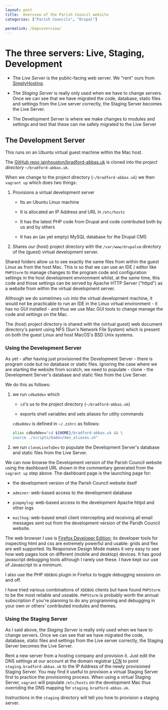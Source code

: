 ```yaml
--- 
layout: post  
title:  Overview of the Parish Council website  
categories: ["Parish Councils", "Drupal"]  

permalink: /bapcoverview/
--- 
```



# The three servers: Live, Staging, Development


-  The *Live Server* is the public-facing web server. We "rent" ours from [SimplyHosting](https://www.simplyhosting.com).  

-  The *Staging Server* is really only used when we have to change servers. Once we can see that we have migrated the code, database, static files and settings from the Live server correctly, the Staging Server becomes the Live Server.

-  The Development Server is where we make changes to modules and settings and test that these can me safely migrated to the Live Server

## The Development Server

This runs on an Ubuntu virtual guest machine within the Mac host.  

The [GitHub repo iainhouston/bradford-abbas.uk](https://github.com/iainhouston/bradford-abbas.uk) is cloned into the *project directory* `~/bradford-abbas.uk`.   
 
When we change to the project directory (`~/bradford-abbas.uk`) we then `vagrant up` which does two things:  

1.  Provisions a virtual development server

    -  Its an Ubuntu Linux machine 
    
    -  It is allocated an IP Address and URL in `/etc/hosts` 
    
    -  It has the latest PHP code from Drupal and code contributed both by us and by others
    
    -  It has an (as yet empty) MySQL database for the Drupal CMS  
    
2.  Shares our (host) project directory with the `/var/www/drupalvm` directory of the (guest)  virtual development server.  

Shared folders allow us to see exactly the same files from within the guest Linux as from the host Mac. This is so that we can use an IDE / editor like `PHPStorm` to manage changes to the program code and configuration settings in the host development environment whilst, at the same time, this code and those settings can be served by Apache HTTP Server ("httpd") as a website from within the virtual development server.

Although we do sometimes `ssh` into the virtual development machine, it would not be practicable to run an IDE in the Linux virtual environment - it has no GUI installed - and thus we use  Mac GUI tools to change manage the code and settings on the Mac. 

The (host) project directory is shared with the (virtual guest) web document directory's parent using NFS (Sun's Network File System) which is present on both the guest Linux and host MacOS's BSD Unix systems.

### Using the Development Server

As yet - after having just provisioned the Development Server - there is program code but no database or static files. Ignoring the case where we are starting the website from scratch, we need to populate - clone - the Development Server's database and static files from the Live Server.

We do this as follows:  

1.  we run `cdba9dev` which  

    -  `cd`'s us to the project directory (`~/bradford-abbas.uk`)  
    
    -  exports shell variables and sets aliases for utilty commands  
    
    `cdba9dev` is defined in `~/.zshrc` as follows:  
    
    ```bash
    alias cdba9dev="cd ${HOME}/bradford-abbas.uk && \
    source ./scripts/badev/dev_aliases.sh"
    ```
    
2.  we run `cloneLiveToDev` to populate the Development Server's database and static files from the Live Server.

We can now browse the Development version of the Parish Council website using the dashboard URL shown in the commentary generated from the `vagrant up` step above. The dashboard page is the launching page for:  

-  the development version of the Parish Council website itself  

-  `adminer`: web-based access to the development database  

-  `pimpmylog`: web-based access to the development Apache httpd and other logs  

-  `mailhog`: web-based email client intercepting and receiving all email messages sent out  from the development version of the Paridh Council website.  

The web browser I use is [Firefox Developer Edition](https://www.mozilla.org/en-US/firefox/developer/); its developer tools for inspecting html and css are extremely powerful and usable: grids and flex are well supported. Its Responsive Design Mode makes it very easy to see how web pages look on different (mobile and desktop) devices. It has good javascript debugging tools although I rarely use these. I have kept our use of Javascript to a minimum.

I also use the PHP `XDEBUG` plugin in Firefox to toggle debugging sessions on and off.

I have tried various combinations of `XDEBUG` clients but have found `PHPStorm` to be the most reliable and useable. `PHPStorm` is probably worth the annual subscription if you're planning to do any programming and debugging in your own or others' contributed modules and themes.

### Using the Staging Server  

As I said above, the *Staging Server* is really only used when we have to change servers. Once we can see that we have migrated the code, database, static files and settings from the Live server correctly, the Staging Server becomes the Live Server.

Rent a new server from a hosting company and provision it. Just edit the DNS settings at our account at the domain registrar [LCN](https://www.lcn.com) to point `staging.bradford-abbas.uk` to the IP Address of the newly provisioned Staging Server. You may find it useful to  provision a virtual Staging Server first to practice the provisioning process. When using a virtual Staging Server, `vagrant` will populate `/etc/hosts` on the development Mac thus overriding the DNS mapping for `staging.bradford-abbas.uk`. 
 
 Instructions in the `staging` directory will tell you how to provision a staging server. 













